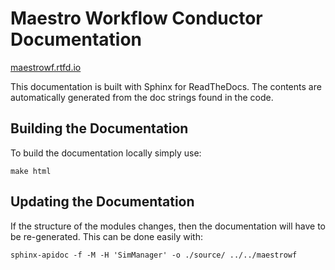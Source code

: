 # Maestro Workflow Conductor Documentation

[maestrowf.rtfd.io](http://maestrowf.readthedocs.io/en/latest/)

This documentation is built with Sphinx for ReadTheDocs.
The contents are automatically generated from the doc strings found in the code.

## Building the Documentation

To build the documentation locally simply use:

``` shell
make html
```

## Updating the Documentation

If the structure of the modules changes, then the documentation will have to be re-generated.
This can be done easily with:

``` shell
sphinx-apidoc -f -M -H 'SimManager' -o ./source/ ../../maestrowf
```
